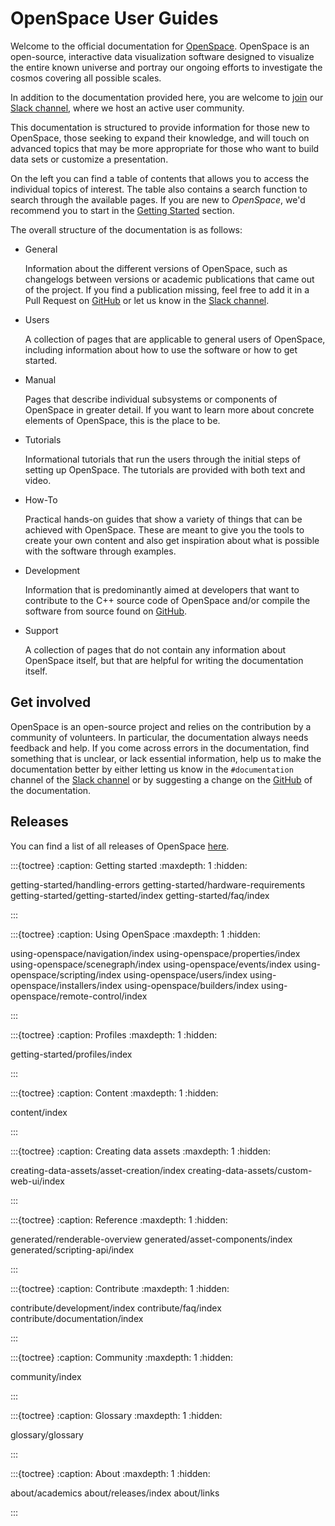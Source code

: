 # OpenSpace User Guides

Welcome to the official documentation for [OpenSpace](https://openspaceproject.com). OpenSpace is an open-source, interactive data visualization software designed to visualize the entire known universe and portray our ongoing efforts to investigate the cosmos covering all possible scales.

In addition to the documentation provided here, you are welcome to [join](https://join.slack.com/t/openspacesupport/shared_invite/enQtMjUxNzUyMTQ1ODQxLTRmNDI1YTA4ODkzODUyODE0YjIzODU0NWU1NGY1NWIzZDUzMDgwM2VkYmE1ZGY3MmU2OWI5NzhlN2U3NWU2NTQ) our [Slack channel](https://openspacesupport.slack.com), where we host an active user community.

This documentation is structured to provide information for those new to OpenSpace, those seeking to expand their knowledge, and will touch on advanced topics that may be more appropriate for those who want to build data sets or customize a presentation.


On the left you can find a table of contents that allows you to access the individual topics of interest. The table also contains a search function to search through the available pages. If you are new to _OpenSpace_, we'd recommend you to start in the [Getting Started](getting-started/getting-started/index) section.

The overall structure of the documentation is as follows:

  - General

    Information about the different versions of OpenSpace, such as changelogs between versions or academic publications that came out of the project. If you find a publication missing, feel free to add it in a Pull Request on [GitHub](https://github.com/OpenSpace/OpenSpace-Docs) or let us know in the [Slack channel](https://openspacesupport.slack.com).

  - Users

    A collection of pages that are applicable to general users of OpenSpace, including information about how to use the software or how to get started.

  - Manual

    Pages that describe individual subsystems or components of OpenSpace in greater detail. If you want to learn more about concrete elements of OpenSpace, this is the place to be.

  - Tutorials

    Informational tutorials that run the users through the initial steps of setting up OpenSpace. The tutorials are provided with both text and video.

  - How-To

    Practical hands-on guides that show a variety of things that can be achieved with OpenSpace. These are meant to give you the tools to create your own content and also get inspiration about what is possible with the software through examples.

  - Development

    Information that is predominantly aimed at developers that want to contribute to the C++ source code of OpenSpace and/or compile the software from source found on [GitHub](https://github.com/OpenSpace/OpenSpace).

  - Support

    A collection of pages that do not contain any information about OpenSpace itself, but that are helpful for writing the documentation itself.


## Get involved
OpenSpace is an open-source project and relies on the contribution by a community of volunteers. In particular, the documentation always needs feedback and help. If you come across errors in the documentation, find something that is unclear, or lack essential information, help us to make the documentation better by either letting us know in the `#documentation` channel of the [Slack channel](https://openspacesupport.slack.com) or by suggesting a change on the [GitHub](https://github.com/OpenSpace/OpenSpace-Docs) of the documentation.

## Releases
You can find a list of all releases of OpenSpace [here](about/releases/index.md).


<!--
  Sidebar
-->

:::{toctree}
:caption: Getting started
:maxdepth: 1
:hidden:

getting-started/handling-errors
getting-started/hardware-requirements
getting-started/getting-started/index
getting-started/faq/index

:::

:::{toctree}
:caption: Using OpenSpace
:maxdepth: 1
:hidden:

using-openspace/navigation/index
using-openspace/properties/index
using-openspace/scenegraph/index
using-openspace/events/index
using-openspace/scripting/index
using-openspace/users/index
using-openspace/installers/index
using-openspace/builders/index
using-openspace/remote-control/index

:::

:::{toctree}
:caption: Profiles
:maxdepth: 1
:hidden:

getting-started/profiles/index

:::

:::{toctree}
:caption: Content
:maxdepth: 1
:hidden:

content/index

:::

:::{toctree}
:caption: Creating data assets
:maxdepth: 1
:hidden:

creating-data-assets/asset-creation/index
creating-data-assets/custom-web-ui/index

:::

:::{toctree}
:caption: Reference
:maxdepth: 1
:hidden:

generated/renderable-overview
generated/asset-components/index
generated/scripting-api/index

:::

:::{toctree}
:caption: Contribute
:maxdepth: 1
:hidden:

contribute/development/index
contribute/faq/index
contribute/documentation/index

:::

:::{toctree}
:caption: Community
:maxdepth: 1
:hidden:

community/index

:::

:::{toctree}
:caption: Glossary
:maxdepth: 1
:hidden:

glossary/glossary

:::

:::{toctree}
:caption: About
:maxdepth: 1
:hidden:

about/academics
about/releases/index
about/links

:::
